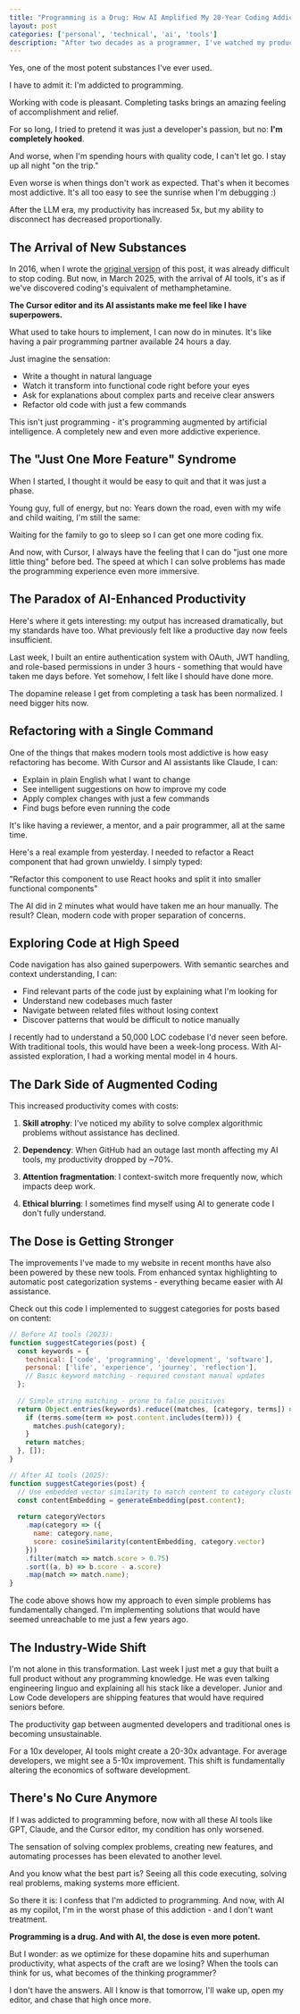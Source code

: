 ```yaml
---
title: "Programming is a Drug: How AI Amplified My 20-Year Coding Addiction"
layout: post
categories: ['personal', 'technical', 'ai', 'tools']
description: "After two decades as a programmer, I've watched my productivity skyrocket 5x with AI tools. The dopamine hits are stronger than ever, and I'm not sure that's entirely a good thing."
---
```


Yes, one of the most potent substances I've ever used.

I have to admit it: I'm addicted to programming.

Working with code is pleasant. Completing tasks brings an amazing feeling of accomplishment and relief.

For so long, I tried to pretend it was just a developer's passion, but no: **I'm completely hooked**.

And worse, when I'm spending hours with quality code, I can't let go. I stay up all night "on the trip."

Even worse is when things don't work as expected. That's when it becomes most addictive. It's all too easy to see the sunrise when I'm debugging :)

After the LLM era, my productivity has increased 5x, but my ability to disconnect has decreased proportionally.

## The Arrival of New Substances

In 2016, when I wrote the [original version](/programar-e-uma-droga) of this post, it was already difficult to stop coding. But now, in March 2025, with the arrival of AI tools, it's as if we've discovered coding's equivalent of methamphetamine.

**The Cursor editor and its AI assistants make me feel like I have superpowers.**

What used to take hours to implement, I can now do in minutes. It's like having a pair programming partner available 24 hours a day.

Just imagine the sensation:
- Write a thought in natural language
- Watch it transform into functional code right before your eyes
- Ask for explanations about complex parts and receive clear answers
- Refactor old code with just a few commands

This isn't just programming - it's programming augmented by artificial intelligence. A completely new and even more addictive experience.

## The "Just One More Feature" Syndrome

When I started, I thought it would be easy to quit and that it was just a phase.

Young guy, full of energy, but no: Years down the road, even with my wife and child waiting, I'm still the same:

Waiting for the family to go to sleep so I can get one more coding fix.

And now, with Cursor, I always have the feeling that I can do "just one more little thing" before bed. The speed at which I can solve problems has made the programming experience even more immersive.

## The Paradox of AI-Enhanced Productivity

Here's where it gets interesting: my output has increased dramatically, but my standards have too. What previously felt like a productive day now feels insufficient.

Last week, I built an entire authentication system with OAuth, JWT handling, and role-based permissions in under 3 hours - something that would have taken me days before. Yet somehow, I felt like I should have done more.

The dopamine release I get from completing a task has been normalized. I need bigger hits now.

## Refactoring with a Single Command

One of the things that makes modern tools most addictive is how easy refactoring has become. With Cursor and AI assistants like Claude, I can:

- Explain in plain English what I want to change
- See intelligent suggestions on how to improve my code
- Apply complex changes with just a few commands
- Find bugs before even running the code

It's like having a reviewer, a mentor, and a pair programmer, all at the same time.

Here's a real example from yesterday. I needed to refactor a React component that had grown unwieldy. I simply typed:

"Refactor this component to use React hooks and split it into smaller functional components"

The AI did in 2 minutes what would have taken me an hour manually. The result? Clean, modern code with proper separation of concerns.

## Exploring Code at High Speed

Code navigation has also gained superpowers. With semantic searches and context understanding, I can:

- Find relevant parts of the code just by explaining what I'm looking for
- Understand new codebases much faster
- Navigate between related files without losing context
- Discover patterns that would be difficult to notice manually

I recently had to understand a 50,000 LOC codebase I'd never seen before. With traditional tools, this would have been a week-long process. With AI-assisted exploration, I had a working mental model in 4 hours.

## The Dark Side of Augmented Coding

This increased productivity comes with costs:

1. **Skill atrophy**: I've noticed my ability to solve complex algorithmic problems without assistance has declined.

2. **Dependency**: When GitHub had an outage last month affecting my AI tools, my productivity dropped by ~70%.

3. **Attention fragmentation**: I context-switch more frequently now, which impacts deep work.

4. **Ethical blurring**: I sometimes find myself using AI to generate code I don't fully understand.

## The Dose is Getting Stronger

The improvements I've made to my website in recent months have also been powered by these new tools. From enhanced syntax highlighting to automatic post categorization systems - everything became easier with AI assistance.

Check out this code I implemented to suggest categories for posts based on content:

```javascript
// Before AI tools (2023):
function suggestCategories(post) {
  const keywords = {
    technical: ['code', 'programming', 'development', 'software'],
    personal: ['life', 'experience', 'journey', 'reflection'],
    // Basic keyword matching - required constant manual updates
  };
  
  // Simple string matching - prone to false positives
  return Object.entries(keywords).reduce((matches, [category, terms]) => {
    if (terms.some(term => post.content.includes(term))) {
      matches.push(category);
    }
    return matches;
  }, []);
}

// After AI tools (2025):
function suggestCategories(post) {
  // Use embedded vector similarity to match content to category clusters
  const contentEmbedding = generateEmbedding(post.content);
  
  return categoryVectors
    .map(category => ({
      name: category.name,
      score: cosineSimilarity(contentEmbedding, category.vector)
    }))
    .filter(match => match.score > 0.75)
    .sort((a, b) => b.score - a.score)
    .map(match => match.name);
}
```

The code above shows how my approach to even simple problems has fundamentally changed. I'm implementing solutions that would have seemed unreachable to me just a few years ago.

## The Industry-Wide Shift

I'm not alone in this transformation. Last week I just met a guy that built a full product without any programming knowledge. He was even talking engineering linguo and explaining all his stack like a developer. Junior and Low Code developers are shipping features that would have required seniors before.

The productivity gap between augmented developers and traditional ones is becoming unsustainable.

For a 10x developer, AI tools might create a 20-30x advantage. For average developers, we might see a 5-10x improvement. This shift is fundamentally altering the economics of software development.

## There's No Cure Anymore

If I was addicted to programming before, now with all these AI tools like GPT, Claude, and the Cursor editor, my condition has only worsened.

The sensation of solving complex problems, creating new features, and automating processes has been elevated to another level.

And you know what the best part is? Seeing all this code executing, solving real problems, making systems more efficient.

So there it is: I confess that I'm addicted to programming. And now, with AI as my copilot, I'm in the worst phase of this addiction - and I don't want treatment.

**Programming is a drug. And with AI, the dose is even more potent.**

But I wonder: as we optimize for these dopamine hits and superhuman productivity, what aspects of the craft are we losing? When the tools can think for us, what becomes of the thinking programmer?

I don't have the answers. All I know is that tomorrow, I'll wake up, open my editor, and chase that high once more.
